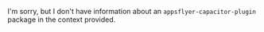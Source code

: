 I'm sorry, but I don't have information about an `appsflyer-capacitor-plugin` package in the context provided.